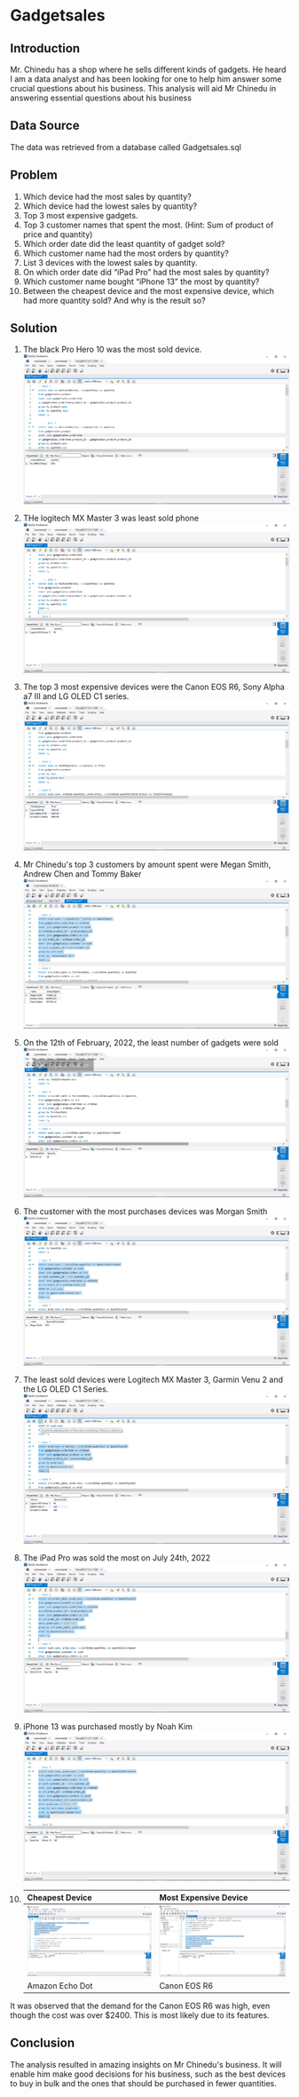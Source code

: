 # Gadgetsales
## Introduction
Mr. Chinedu has a shop where he sells different kinds of gadgets. He heard I am a data 
analyst and has been looking for one to help him answer some crucial questions about his
business.
This analysis will aid Mr Chinedu in answering essential questions about his business
## Data Source
The data was retrieved from a database called Gadgetsales.sql
## Problem 
1. Which device had the most sales by quantity?
2. Which device had the lowest sales by quantity?
3. Top 3 most expensive gadgets.
4. Top 3 customer names that spent the most. (Hint: Sum of product of price and quantity)
5. Which order date did the least quantity of gadget sold?
6. Which customer name had the most orders by quantity?
7. List 3 devices with the lowest sales by quantity.
8. On which order date did “iPad Pro” had the most sales by quantity?
9. Which customer name bought “iPhone 13” the most by quantity?
10. Between the cheapest device and the most expensive device, which had more quantity 
sold? And why is the result so?

## Solution
1. The black Pro Hero 10 was the most sold device.
![](https://github.com/Sochima23/Gadgetsales/blob/main/Screenshot%20(45).png)

2. THe logitech MX Master 3 was least sold phone
![](https://github.com/Sochima23/Gadgetsales/blob/main/Screenshot%20(44).png)

3. The top 3 most expensive devices were the Canon EOS R6, Sony Alpha a7 III and LG OLED C1 series.
![](https://github.com/Sochima23/Gadgetsales/blob/main/Screenshot%20(43).png)

4. Mr Chinedu's top 3 customers by amount spent were Megan Smith, Andrew Chen and Tommy Baker
![](https://github.com/Sochima23/Gadgetsales/blob/main/Screenshot%20(52).png)

5. On the 12th of February, 2022, the least number of gadgets were sold
![](https://github.com/Sochima23/Gadgetsales/blob/main/Screenshot%20(41).png)

6. The customer with the most purchases devices was Morgan Smith
![](https://github.com/Sochima23/Gadgetsales/blob/main/Screenshot%20(40).png)

7. The least sold devices were Logitech MX Master 3, Garmin Venu 2 and the LG OLED C1 Series.
![](https://github.com/Sochima23/Gadgetsales/blob/main/Screenshot%20(39).png)

8. The iPad Pro was sold the most on July 24th, 2022
![](https://github.com/Sochima23/Gadgetsales/blob/main/Screenshot%20(38).png)

9. iPhone 13 was purchased mostly by Noah Kim
![](https://github.com/Sochima23/Gadgetsales/blob/main/Screenshot%20(37).png)

10. |Cheapest Device       |      Most Expensive Device    |
    |--------------------  | ----------------------------  |
    |![](https://github.com/Sochima23/Gadgetsales/blob/main/Screenshot%20(36).png)| ![](https://github.com/Sochima23/Gadgetsales/blob/main/Screenshot%20(46).png)|
    Amazon Echo Dot                                                               |  Canon EOS R6  
It was observed that the demand for the Canon EOS R6 was high, even though the cost was over $2400. This is most likely due to its features. 

## Conclusion
The analysis resulted in amazing insights on Mr Chinedu's business. It will enable him make good decisions for his business, such as the best devices to buy in bulk and the ones that should be purchased in fewer quantities. 

